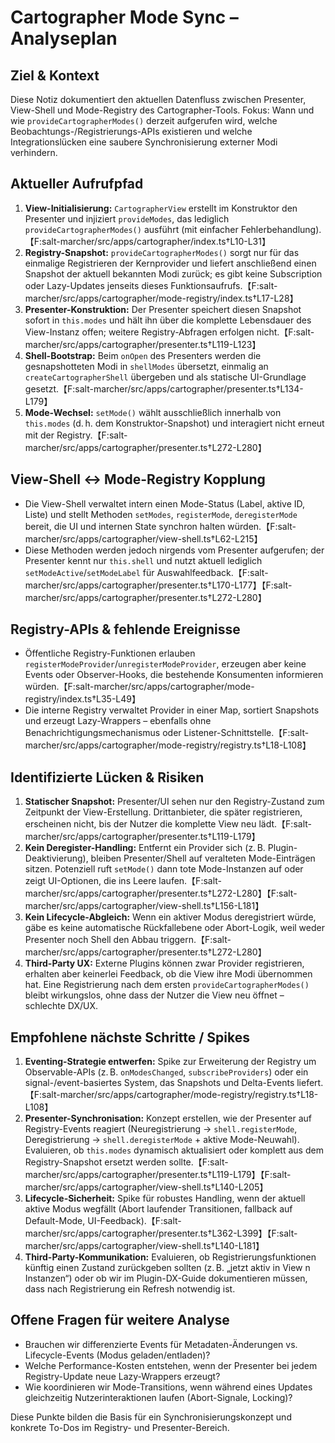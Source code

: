 # Cartographer Mode Sync – Analyseplan

## Ziel & Kontext
Diese Notiz dokumentiert den aktuellen Datenfluss zwischen Presenter, View-Shell und Mode-Registry des Cartographer-Tools. Fokus: Wann und wie `provideCartographerModes()` derzeit aufgerufen wird, welche Beobachtungs-/Registrierungs-APIs existieren und welche Integrationslücken eine saubere Synchronisierung externer Modi verhindern.

## Aktueller Aufrufpfad
1. **View-Initialisierung:** `CartographerView` erstellt im Konstruktor den Presenter und injiziert `provideModes`, das lediglich `provideCartographerModes()` ausführt (mit einfacher Fehlerbehandlung).【F:salt-marcher/src/apps/cartographer/index.ts†L10-L31】
2. **Registry-Snapshot:** `provideCartographerModes()` sorgt nur für das einmalige Registrieren der Kernprovider und liefert anschließend einen Snapshot der aktuell bekannten Modi zurück; es gibt keine Subscription oder Lazy-Updates jenseits dieses Funktionsaufrufs.【F:salt-marcher/src/apps/cartographer/mode-registry/index.ts†L17-L28】
3. **Presenter-Konstruktion:** Der Presenter speichert diesen Snapshot sofort in `this.modes` und hält ihn über die komplette Lebensdauer des View-Instanz offen; weitere Registry-Abfragen erfolgen nicht.【F:salt-marcher/src/apps/cartographer/presenter.ts†L119-L123】
4. **Shell-Bootstrap:** Beim `onOpen` des Presenters werden die gesnapshotteten Modi in `shellModes` übersetzt, einmalig an `createCartographerShell` übergeben und als statische UI-Grundlage gesetzt.【F:salt-marcher/src/apps/cartographer/presenter.ts†L134-L179】
5. **Mode-Wechsel:** `setMode()` wählt ausschließlich innerhalb von `this.modes` (d. h. dem Konstruktor-Snapshot) und interagiert nicht erneut mit der Registry.【F:salt-marcher/src/apps/cartographer/presenter.ts†L272-L280】

## View-Shell ↔ Mode-Registry Kopplung
- Die View-Shell verwaltet intern einen Mode-Status (Label, aktive ID, Liste) und stellt Methoden `setModes`, `registerMode`, `deregisterMode` bereit, die UI und internen State synchron halten würden.【F:salt-marcher/src/apps/cartographer/view-shell.ts†L62-L215】
- Diese Methoden werden jedoch nirgends vom Presenter aufgerufen; der Presenter kennt nur `this.shell` und nutzt aktuell lediglich `setModeActive`/`setModeLabel` für Auswahlfeedback.【F:salt-marcher/src/apps/cartographer/presenter.ts†L170-L177】【F:salt-marcher/src/apps/cartographer/presenter.ts†L272-L280】

## Registry-APIs & fehlende Ereignisse
- Öffentliche Registry-Funktionen erlauben `registerModeProvider`/`unregisterModeProvider`, erzeugen aber keine Events oder Observer-Hooks, die bestehende Konsumenten informieren würden.【F:salt-marcher/src/apps/cartographer/mode-registry/index.ts†L35-L49】
- Die interne Registry verwaltet Provider in einer Map, sortiert Snapshots und erzeugt Lazy-Wrappers – ebenfalls ohne Benachrichtigungsmechanismus oder Listener-Schnittstelle.【F:salt-marcher/src/apps/cartographer/mode-registry/registry.ts†L18-L108】

## Identifizierte Lücken & Risiken
1. **Statischer Snapshot:** Presenter/UI sehen nur den Registry-Zustand zum Zeitpunkt der View-Erstellung. Drittanbieter, die später registrieren, erscheinen nicht, bis der Nutzer die komplette View neu lädt.【F:salt-marcher/src/apps/cartographer/presenter.ts†L119-L179】
2. **Kein Deregister-Handling:** Entfernt ein Provider sich (z. B. Plugin-Deaktivierung), bleiben Presenter/Shell auf veralteten Mode-Einträgen sitzen. Potenziell ruft `setMode()` dann tote Mode-Instanzen auf oder zeigt UI-Optionen, die ins Leere laufen.【F:salt-marcher/src/apps/cartographer/presenter.ts†L272-L280】【F:salt-marcher/src/apps/cartographer/view-shell.ts†L156-L181】
3. **Kein Lifecycle-Abgleich:** Wenn ein aktiver Modus deregistriert würde, gäbe es keine automatische Rückfallebene oder Abort-Logik, weil weder Presenter noch Shell den Abbau triggern.【F:salt-marcher/src/apps/cartographer/presenter.ts†L272-L280】
4. **Third-Party UX:** Externe Plugins können zwar Provider registrieren, erhalten aber keinerlei Feedback, ob die View ihre Modi übernommen hat. Eine Registrierung nach dem ersten `provideCartographerModes()` bleibt wirkungslos, ohne dass der Nutzer die View neu öffnet – schlechte DX/UX.

## Empfohlene nächste Schritte / Spikes
1. **Eventing-Strategie entwerfen:** Spike zur Erweiterung der Registry um Observable-APIs (z. B. `onModesChanged`, `subscribeProviders`) oder ein signal-/event-basiertes System, das Snapshots und Delta-Events liefert.【F:salt-marcher/src/apps/cartographer/mode-registry/registry.ts†L18-L108】
2. **Presenter-Synchronisation:** Konzept erstellen, wie der Presenter auf Registry-Events reagiert (Neuregistrierung → `shell.registerMode`, Deregistrierung → `shell.deregisterMode` + aktive Mode-Neuwahl). Evaluieren, ob `this.modes` dynamisch aktualisiert oder komplett aus dem Registry-Snapshot ersetzt werden sollte.【F:salt-marcher/src/apps/cartographer/presenter.ts†L119-L179】【F:salt-marcher/src/apps/cartographer/view-shell.ts†L140-L205】
3. **Lifecycle-Sicherheit:** Spike für robustes Handling, wenn der aktuell aktive Modus wegfällt (Abort laufender Transitionen, fallback auf Default-Mode, UI-Feedback).【F:salt-marcher/src/apps/cartographer/presenter.ts†L362-L399】【F:salt-marcher/src/apps/cartographer/view-shell.ts†L140-L181】
4. **Third-Party-Kommunikation:** Evaluieren, ob Registrierungsfunktionen künftig einen Zustand zurückgeben sollten (z. B. „jetzt aktiv in View n Instanzen“) oder ob wir im Plugin-DX-Guide dokumentieren müssen, dass nach Registrierung ein Refresh notwendig ist.

## Offene Fragen für weitere Analyse
- Brauchen wir differenzierte Events für Metadaten-Änderungen vs. Lifecycle-Events (Modus geladen/entladen)?
- Welche Performance-Kosten entstehen, wenn der Presenter bei jedem Registry-Update neue Lazy-Wrappers erzeugt?
- Wie koordinieren wir Mode-Transitions, wenn während eines Updates gleichzeitig Nutzerinteraktionen laufen (Abort-Signale, Locking)?

Diese Punkte bilden die Basis für ein Synchronisierungskonzept und konkrete To-Dos im Registry- und Presenter-Bereich.
